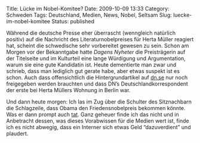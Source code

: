 Title: Lücke im Nobel-Komitee?
Date: 2009-10-09 13:33
Category: Schweden
Tags: Deutschland, Medien, News, Nobel, Seltsam
Slug: luecke-im-nobel-komitee
Status: published

Während die deutsche Presse eher überrascht (wenngleich natürlich
positiv) auf die Nachricht des Literaturnobelpreises für Herta Müller
reagiert hat, scheint die schwedische sehr vorbereitet gewesen zu sein.
Schon am Morgen vor der Bekanntgabe hatte *Dagens Nyheter* die
Preisträgerin auf der Titelseite und im Kulturteil eine lange Würdigung
und Argumentation, warum sie eine gute Kandidatin ist. Heute dementierte
man zwar und schrieb, dass man lediglich gut gerate habe, aber etwas
suspekt ist es schon. Auch dass offensichtlich die Hintergrundartikel
auf [dn.se](http://www.dn.se) nur noch freigegeben werden brauchten und
dass DN’s Deutschlandkorrespondent der erste bei Herta Müllers Wohnung
in Berlin war.

Und dann heute morgen: Ich las im Zug über die Schulter des Sitznachbarn
die Schlagzeile, dass Obama den Friedensnobelpreis bekommen könnte. Was
er dann prompt auch
[tat](http://www.fiket.de/2009/10/05/nobelpreise-2009/). Ganz geheuer
finde ich das nicht und in Anbetracht dessen, was dieses Vorabwissen für
die Medien wert ist, finde ich es nicht abwegig, dass ein Interner sich
etwas Geld “dazuverdient” und plaudert.


